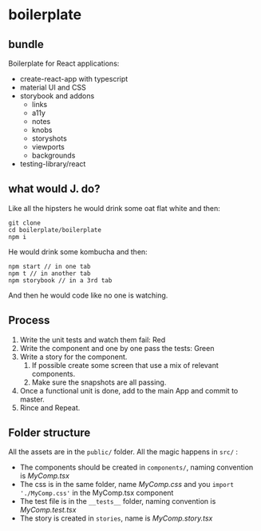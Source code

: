 # boilerplate

## bundle

Boilerplate for React applications:

- create-react-app with typescript
- material UI and CSS
- storybook and addons
  - links
  - a11y
  - notes
  - knobs
  - storyshots
  - viewports
  - backgrounds
- testing-library/react

## what would J. do?

Like all the hipsters he would drink some oat flat white and then:

```
git clone
cd boilerplate/boilerplate
npm i
```

He would drink some ️kombucha and then:

```
npm start // in one tab
npm t // in another tab
npm storybook // in a 3rd tab
```

And then he would code like no one is watching.

## Process

1. Write the unit tests and watch them fail: Red
2. Write the component and one by one pass the tests: Green
3. Write a story for the component.
   1. If possible create some screen that use a mix of relevant components.
   2. Make sure the snapshots are all passing.
4. Once a functional unit is done, add to the main App and commit to master.
5. Rince and Repeat.

## Folder structure

All the assets are in the `public/` folder.
All the magic happens in `src/` :

- The components should be created in `components/`, naming convention is _MyComp.tsx_
- The css is in the same folder, name _MyComp.css_ and you `import './MyComp.css'` in the MyComp.tsx component
- The test file is in the `__tests__` folder, naming convention is _MyComp.test.tsx_
- The story is created in `stories`, name is _MyComp.story.tsx_
